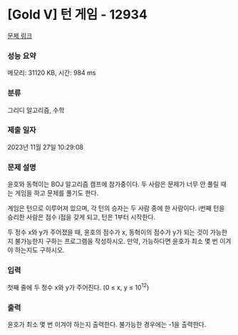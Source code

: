 # [Gold V] 턴 게임 - 12934 

[문제 링크](https://www.acmicpc.net/problem/12934) 

### 성능 요약

메모리: 31120 KB, 시간: 984 ms

### 분류

그리디 알고리즘, 수학

### 제출 일자

2023년 11월 27일 10:29:08

### 문제 설명

<p>윤호와 동혁이는 BOJ 알고리즘 캠프에 참가중이다. 두 사람은 문제가 너무 안 풀릴 때는 게임을 하고 문제를 풀기도 한다.</p>

<p>게임은 턴으로 이루어져 있으며, 각 턴의 승자는 두 사람 중에 한 사람이다. i번째 턴을 승리한 사람은 점수 i점을 갖게 되고, 턴은 1부터 시작한다.</p>

<p>두 정수 x와 y가 주어졌을 때, 윤호의 점수가 x, 동혁이의 점수가 y가 되는 것이 가능한지 불가능한지 구하는 프로그램을 작성하시오. 만약, 가능하다면 윤호가 최소 몇 번 이겨야 하는지도 구하시오.</p>

### 입력 

 <p>첫째 줄에 두 정수 x와 y가 주어진다. (0 ≤ x, y ≤ 10<sup>12</sup>)</p>

### 출력 

 <p>윤호가 최소 몇 번 이겨야 하는지 출력한다. 불가능한 경우에는 -1을 출력한다.</p>

